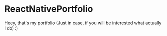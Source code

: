 # ReactNativePortfolio
Heey, that's my portfolio (Just in case, if you will be interested what actually I do) :)
